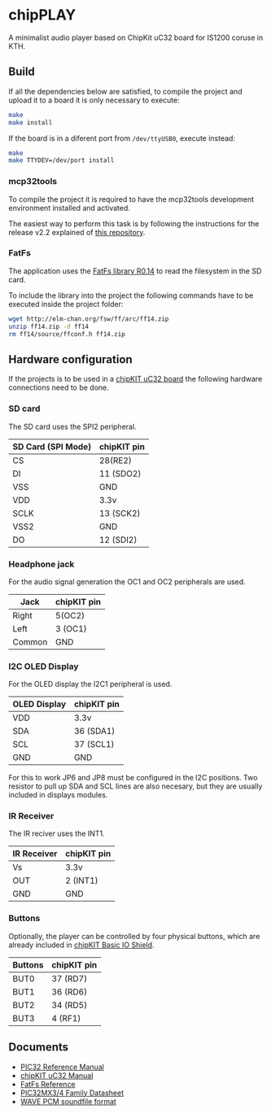 # chipPLAY
A minimalist audio player based on ChipKit uC32 board for IS1200 coruse in KTH.

## Build
If all the dependencies below are satisfied, to compile the project and upload it to a board it is only necessary to execute:

```bash
make
make install
```

If the board is in a diferent port from `/dev/ttyUSB0`, execute instead:

```bash
make
make TTYDEV=/dev/port install
```

### mcp32tools
To compile the project it is required to have the mcp32tools development environment installed and activated.

The easiest way to perform this task is by following the instructions for the release v2.2 explained of [this repository](https://github.com/is1200-example-projects/mcb32tools/releases/tag/v2.2).

### FatFs

The application uses the [FatFs library R0.14](http://elm-chan.org/fsw/ff/00index_e.html) to read the filesystem in the SD card.

To include the library into the project the following commands have to be executed inside the project folder:

```bash
wget http://elm-chan.org/fsw/ff/arc/ff14.zip
unzip ff14.zip -d ff14
rm ff14/source/ffconf.h ff14.zip
```

## Hardware configuration

If the projects is to be used in a [chipKIT uC32 board](https://chipkit.net/wpcproduct/chipkit-uc32/) the following hardware connections need to be done.

### SD card

The SD card uses the SPI2 peripheral.


| SD Card (SPI Mode)  | chipKIT pin   |
| ------------------- |---------------|
| CS                  | 28(RE2)       |
| DI                  | 11 (SDO2)     |
| VSS                 | GND           |
| VDD                 | 3.3v          |
| SCLK                | 13 (SCK2)     |
| VSS2                | GND           |
| DO                  | 12 (SDI2)     |

### Headphone jack
For the audio signal generation the OC1 and OC2 peripherals are used.

| Jack      | chipKIT pin   |
| --------- |---------------|
| Right     | 5(OC2)        |
| Left      | 3 (OC1)       |
| Common    | GND           |

### I2C OLED Display
For  the OLED display the I2C1 peripheral is used.

| OLED Display  | chipKIT pin   |
| ------------- |---------------|
| VDD           | 3.3v          |
| SDA           | 36 (SDA1)     |
| SCL           | 37 (SCL1)     |
| GND           | GND           |

For this to work JP6 and JP8 must be configured in the I2C positions.
Two resistor to pull up SDA and SCL lines are also necesary, but they are usually included in displays modules.

### IR Receiver
The IR reciver uses the INT1.

| IR Receiver   | chipKIT pin   |
| ------------- |---------------|
| Vs            | 3.3v          |
| OUT           | 2 (INT1)      |
| GND           | GND           |

### Buttons
Optionally, the player can be controlled by four physical buttons, which are already included in [chipKIT Basic IO Shield](https://chipkit.net/wiki/index.php?title=Basic_IO_Shield).

| Buttons       | chipKIT pin   |
| ------------- |---------------|
| BUT0          | 37 (RD7)      |
| BUT1          | 36 (RD6)      |
| BUT2          | 34 (RD5)      |
| BUT3          | 4 (RF1)       |


## Documents

- [PIC32 Reference Manual](http://hades.mech.northwestern.edu/images/2/21/61132B_PIC32ReferenceManual.pdf)
- [chipKIT uC32 Manual](https://reference.digilentinc.com/_media/chipkit_uc32:chipkit_uc32_rm.pdf)
- [FatFs Reference](http://elm-chan.org/fsw/ff/00index_e.html)
- [PIC32MX3/4 Family Datasheet](http://ww1.microchip.com/downloads/en/DeviceDoc/61143H.pdf)
- [WAVE PCM soundfile format](http://soundfile.sapp.org/doc/WaveFormat/)
